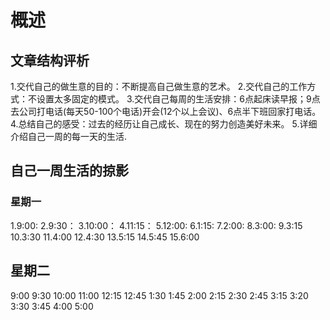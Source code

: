 # 概述

## 文章结构评析
1.交代自己的做生意的目的：不断提高自己做生意的艺术。
2.交代自己的工作方式：不设置太多固定的模式。
3.交代自己每周的生活安排：6点起床读早报；9点去公司打电话(每天50-100个电话)开会(12个以上会议)、6点半下班回家打电话。 
4.总结自己的感受：过去的经历让自己成长、现在的努力创造美好未来。
5.详细介绍自己一周的每一天的生活.

## 自己一周生活的掠影

### 星期一
1.9:00:
2.9:30：
3.10:00：
4.11:15：
5.12:00:
6.1:15:
7.2:00:
8.3:00:
9.3:15
10.3:30
11.4:00
12.4:30
13.5:15
14.5:45
15.6:00

## 星期二
9:00
9:30
10:00
11:00
12:15
12:45
1:30
1:45
2:00
2:15
2:30
2:45
3:15
3:20
3:30
3:45
4:00
5:00
